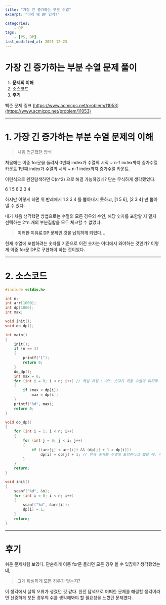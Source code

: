 ```yaml
---
title: "가장 긴 증가하는 부분 수열"
excerpt: "이게 왜 DP 인가?"

categories:
    - DP
tags:
    - [PS, DP]
last_modified_at: 2021-12-23 
---
```

# 가장 긴 증가하는 부분 수열 문제 풀이
1. **문제의 이해**
2. 소스코드
3. **후기**

백준 문제 링크 [https://www.acmicpc.net/problem/11053](https://www.acmicpc.net/problem/11053)


---

# 1. 가장 긴 증가하는 부분 수열 문제의 이해

> 처음 접근했던 방식

처음에는 이중 for문을 돌려서 0번째 index가 수열의 시작 ~ n-1 index까지 증가수열 카운트
1번째 index가 수열의 시작 ~ n-1 index까지 증가수열 카운트.

이런식으로 완전탐색하면 O(n^2) 으로 해결 가능하겠네? 단순 무식하게 생각했었다.

6
1 5 6 2 3 4

하지만 이렇게 하면 위 반례에서 1 2 3 4 를 뽑아내지 못하고, [1 5 6], [2 3 4] 만 뽑아낼 수 있다.

내가 처음 생각했던 방법으로는 수열의 모든 경우의 수인, 해당 숫자를 포함할 지 말지 선택하는 2^n 개의 부분집합을 모두 체크할 수 없었다.

>**이러한 이유로 DP 문제인 것을 납득하게 되었다...**

현재 수열에 포함하려는 숫자를 기준으로 이전 숫자는 어디에서 와야하는 것인가?
이렇게 이중 for문 DP로 구현해야 하는 것이었다.


---

# 2. 소스코드

```c
#include <stdio.h>

int n;
int arr[1000];
int dp[1000];
int max;

void init();
void do_dp();

int main()
{
	init();
	if (n == 1)
	{
		printf("1");
		return 0;
	}
	do_dp();
	int max = 0;
	for (int i = 0; i < n; i++) // 핵심 과정 : 어느 숫자가 최장 수열의 마지막 수인지 골라내야함.
	{
		if (max < dp[i])
			max = dp[i];
	}
	printf("%d", max);
	return 0;
}

void do_dp()
{
	for (int i = 1; i < n; i++)
	{
		for (int j = 0; j < i; j++)
		{
			if ((arr[j] < arr[i]) && (dp[j] + 1 > dp[i]))
				dp[i] = dp[j] + 1; // 현재 숫자를 수열에 포함한다고 했을 때, 이전 숫자가 무엇인가?!
		}
	}
	return;
}

void init()
{
	scanf("%d", &n);
	for (int i = 0; i < n; i++)
	{
		scanf("%d", &arr[i]);
		dp[i] = 1;
	}
	return;
}
```


---

# 후기

쉬운 문제처럼 보였다. 단순하게 이중 for문 돌리면 모든 경우 볼 수 있잖아? 생각했었는데,

>그게 확실하게 모든 경우가 맞는지?

이 생각에서 살짝 오류가 생겼던 것 같다. 완전 탐색으로 어떠한 문제를 해결할 생각이라면 신중하게 모든 경우의 수를 생각해봐야 할 필요성을 느꼈던 문제였다.